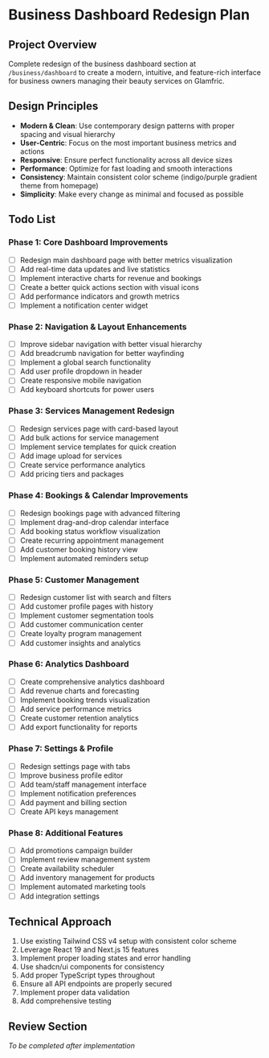 # Business Dashboard Redesign Plan

## Project Overview
Complete redesign of the business dashboard section at `/business/dashboard` to create a modern, intuitive, and feature-rich interface for business owners managing their beauty services on Glamfric.

## Design Principles
- **Modern & Clean**: Use contemporary design patterns with proper spacing and visual hierarchy
- **User-Centric**: Focus on the most important business metrics and actions
- **Responsive**: Ensure perfect functionality across all device sizes
- **Performance**: Optimize for fast loading and smooth interactions
- **Consistency**: Maintain consistent color scheme (indigo/purple gradient theme from homepage)
- **Simplicity**: Make every change as minimal and focused as possible

## Todo List

### Phase 1: Core Dashboard Improvements
- [ ] Redesign main dashboard page with better metrics visualization
- [ ] Add real-time data updates and live statistics
- [ ] Implement interactive charts for revenue and bookings
- [ ] Create a better quick actions section with visual icons
- [ ] Add performance indicators and growth metrics
- [ ] Implement a notification center widget

### Phase 2: Navigation & Layout Enhancements
- [ ] Improve sidebar navigation with better visual hierarchy
- [ ] Add breadcrumb navigation for better wayfinding
- [ ] Implement a global search functionality
- [ ] Add user profile dropdown in header
- [ ] Create responsive mobile navigation
- [ ] Add keyboard shortcuts for power users

### Phase 3: Services Management Redesign
- [ ] Redesign services page with card-based layout
- [ ] Add bulk actions for service management
- [ ] Implement service templates for quick creation
- [ ] Add image upload for services
- [ ] Create service performance analytics
- [ ] Add pricing tiers and packages

### Phase 4: Bookings & Calendar Improvements
- [ ] Redesign bookings page with advanced filtering
- [ ] Implement drag-and-drop calendar interface
- [ ] Add booking status workflow visualization
- [ ] Create recurring appointment management
- [ ] Add customer booking history view
- [ ] Implement automated reminders setup

### Phase 5: Customer Management
- [ ] Redesign customer list with search and filters
- [ ] Add customer profile pages with history
- [ ] Implement customer segmentation tools
- [ ] Add customer communication center
- [ ] Create loyalty program management
- [ ] Add customer insights and analytics

### Phase 6: Analytics Dashboard
- [ ] Create comprehensive analytics dashboard
- [ ] Add revenue charts and forecasting
- [ ] Implement booking trends visualization
- [ ] Add service performance metrics
- [ ] Create customer retention analytics
- [ ] Add export functionality for reports

### Phase 7: Settings & Profile
- [ ] Redesign settings page with tabs
- [ ] Improve business profile editor
- [ ] Add team/staff management interface
- [ ] Implement notification preferences
- [ ] Add payment and billing section
- [ ] Create API keys management

### Phase 8: Additional Features
- [ ] Add promotions campaign builder
- [ ] Implement review management system
- [ ] Create availability scheduler
- [ ] Add inventory management for products
- [ ] Implement automated marketing tools
- [ ] Add integration settings

## Technical Approach
1. Use existing Tailwind CSS v4 setup with consistent color scheme
2. Leverage React 19 and Next.js 15 features
3. Implement proper loading states and error handling
4. Use shadcn/ui components for consistency
5. Add proper TypeScript types throughout
6. Ensure all API endpoints are properly secured
7. Implement proper data validation
8. Add comprehensive testing

## Review Section
*To be completed after implementation*